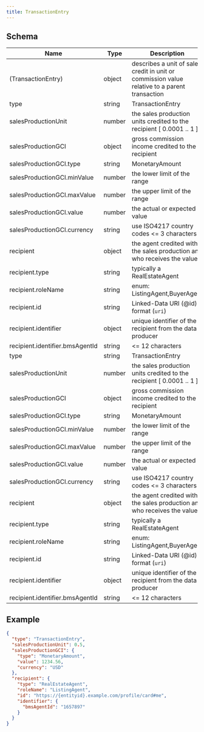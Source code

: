 ```yaml
---
title: TransactionEntry
---
```

## Schema

| Name | Type | Description |
|---|---|---|
| (TransactionEntry) | object | describes a unit of sales credit in unit or commission value relative to a parent transaction |
| type | string | TransactionEntry |
| salesProductionUnit | number | the sales production units credited to the recipient <span class='constraints'>[ 0.0001 .. 1 ]</span> |
| salesProductionGCI | object | gross commission income credited to the recipient |
| salesProductionGCI.type | string | MonetaryAmount |
| salesProductionGCI.minValue | number | the lower limit of the range |
| salesProductionGCI.maxValue | number | the upper limit of the range |
| salesProductionGCI.value | number | the actual or expected value |
| salesProductionGCI.currency | string | use ISO4217 country codes <span class='constraints'><= 3 characters</span> |
| recipient | object | the agent credited with the sales production and who receives the value |
| recipient.type | string | typically a RealEstateAgent |
| recipient.roleName | string | enum: ListingAgent,BuyerAgent |
| recipient.id | string | Linked-Data URI (@id) <span class='constraints'>format (`uri`)</span> |
| recipient.identifier | object | unique identifier of the recipient from the data producer |
| recipient.identifier.bmsAgentId | string |  <span class='constraints'><= 12 characters</span> |
| type | string | TransactionEntry |
| salesProductionUnit | number | the sales production units credited to the recipient <span class='constraints'>[ 0.0001 .. 1 ]</span> |
| salesProductionGCI | object | gross commission income credited to the recipient |
| salesProductionGCI.type | string | MonetaryAmount |
| salesProductionGCI.minValue | number | the lower limit of the range |
| salesProductionGCI.maxValue | number | the upper limit of the range |
| salesProductionGCI.value | number | the actual or expected value |
| salesProductionGCI.currency | string | use ISO4217 country codes <span class='constraints'><= 3 characters</span> |
| recipient | object | the agent credited with the sales production and who receives the value |
| recipient.type | string | typically a RealEstateAgent |
| recipient.roleName | string | enum: ListingAgent,BuyerAgent |
| recipient.id | string | Linked-Data URI (@id) <span class='constraints'>format (`uri`)</span> |
| recipient.identifier | object | unique identifier of the recipient from the data producer |
| recipient.identifier.bmsAgentId | string |  <span class='constraints'><= 12 characters</span> |

## Example



```json
{
  "type": "TransactionEntry",
  "salesProductionUnit": 0.5,
  "salesProductionGCI": {
    "type": "MonetaryAmount",
    "value": 1234.56,
    "currency": "USD"
  },
  "recipient": {
    "type": "RealEstateAgent",
    "roleName": "ListingAgent",
    "id": "https://{entityid}.example.com/profile/card#me",
    "identifier": {
      "bmsAgentId": "1657897"
    }
  }
}
```
